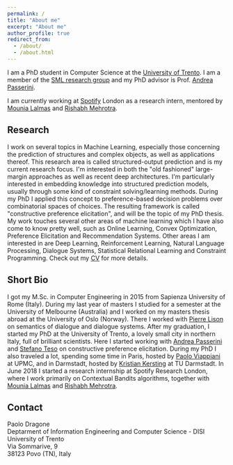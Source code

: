 ```yaml
---
permalink: /
title: "About me"
excerpt: "About me"
author_profile: true
redirect_from: 
  - /about/
  - /about.html
---
```



I am a PhD student in Computer Science at the [University of
Trento](http://www.unitn.it/en). I am a
member of the [SML research group](http://sml.disi.unitn.it/) and my PhD advisor
is Prof. [Andrea Passerini](http://disi.unitn.it/~passerini).

I am currently working at [Spotify](https://labs.spotify.com/) London as a
research intern, mentored by [Mounia Lalmas](https://mounia-lalmas.blog/) and
[Rishabh Mehrotra](http://rishabhmehrotra.com/).

<h2>Research</h2>

I work on several topics in Machine Learning, especially those concerning the
prediction of structures and complex objects, as well as applications thereof.
This research area is called structured-output prediction and is my current
research focus. I'm interested in both the "old fashioned" large-margin
approaches as well as recent deep architectures. I'm particularly interested in
embedding knowledge into structured prediction models, usually through some kind
of constraint solving/learning methods. During my PhD I applied this concept to
preference-based decision problems over combinatorial spaces of choices. The
resulting framework is called "constructive preference elicitation", and will be
the topic of my PhD thesis. My work touches several other areas of machine
learning which I have also come to know pretty well, such as Online Learning,
Convex Optimization, Preference Elicitation and Recommendation Systems.  Other
areas I am interested in are Deep Learning, Reinforcement Learning, Natural
Language Processing, Dialogue Systems, Statistical Relational Learning and
Constraint Programming. Check out my [CV](/files/CV.pdf) for more details.

<h2>Short Bio</h2>

I got my M.Sc. in Computer Engineering in 2015 from Sapienza University of Rome
(Italy).  During my last year of masters I studied for a semester at the
University of Melbourne (Australia) and I worked on my masters thesis abroad at
the University of Oslo (Norway). There I worked with [Pierre
Lison](https://www.nr.no/~plison) on semantics of dialogue and dialogue systems.
After my graduation, I started my PhD at the University of Trento, a lovely
small city in northern Italy, full of brilliant scientists. Here I started
working with [Andrea Passerini](http://disi.unitn.it/~passerini) and [Stefano
Teso](http://disi.unitn.it/~teso) on constructive preference elicitation. During
my PhD I also traveled a lot, spending some time in Paris, hosted by [Paolo
Viappiani](http://www-desir.lip6.fr/~viappianip) at UPMC, and in Darmstadt,
hosted by [Kristian Kersting](http://www.ml.informatik.tu-darmstadt.de/) at TU
Darmstadt. In June 2018 I started a research internship at Spotify Research
London, where I work primarily on Contextual Bandits algorithms, together with
[Mounia Lalmas](https://mounia-lalmas.blog/) and [Rishabh
Mehrotra](http://rishabhmehrotra.com/).


<h2>Contact</h2>

Paolo Dragone<br>
Deptarment of Information Engineering and Computer Science - DISI<br>
University of Trento<br>
Via Sommarive, 9<br>
38123 Povo (TN), Italy

